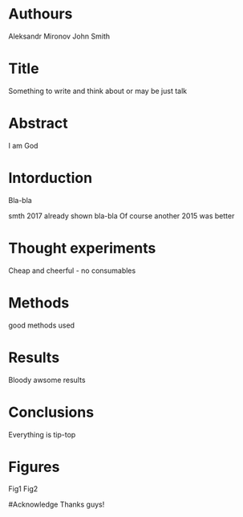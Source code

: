# Authours
Aleksandr Mironov
John Smith

# Title
Something to write and think about or may be just talk

# Abstract
I am God

# Intorduction
Bla-bla

smth 2017 already shown bla-bla
Of course another 2015 was better

# Thought experiments
Cheap and cheerful - no consumables

# Methods
good methods used

# Results
Bloody awsome results

# Conclusions
Everything is tip-top

# Figures
Fig1
Fig2

#Acknowledge
Thanks guys!